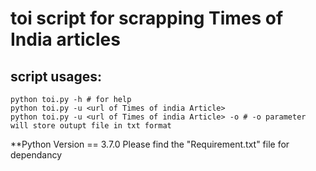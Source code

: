 # toi script for scrapping Times of India articles

## script usages:

```
python toi.py -h # for help
python toi.py -u <url of Times of india Article>
python toi.py -u <url of Times of india Article> -o # -o parameter will store outupt file in txt format
```

**Python Version == 3.7.0
Please find the "Requirement.txt" file for dependancy 
